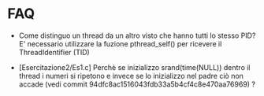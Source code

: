 FAQ
===

* Come distinguo un thread da un altro visto che hanno tutti lo stesso PID?
E' necessario utilizzare la fuzione pthread_self() per ricevere il ThreadIdentifier (TID)

* [Esercitazione2/Es1.c] Perchè se inizializzo srand(time(NULL)) dentro il thread i numeri si ripetono e invece se lo inizializzo nel padre ciò non accade (vedi commit 94dfc8ac1516043fdb33a5b4cf4c8e470aa76969) ?
